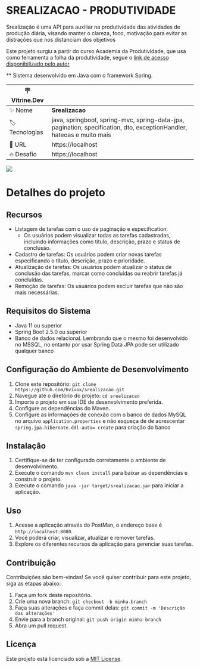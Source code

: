 <h1 align="left">SREALIZACAO - PRODUTIVIDADE</h1>

Srealização é uma  API para auxiliar na produtividade das atividades de produção diária,
visando manter o clareza, foco, motivação para evitar as distrações que nos distanciam dos objetivos

Este projeto surgiu a partir do curso Academia da Produtividade, que usa como ferramenta a
folha da produtividade, segue
o [link de acesso disponibilizado pelo autor](https://produtividadea.com.br/wp-content/uploads/2015/11/FolhadeProdutividadeA.pdf)

** Sistema desenvolvido em Java com o framework Spring.

| :placard: Vitrine.Dev |     |
| -------------  | --- |
| :sparkles: Nome        | **Srealizacao**
| :label: Tecnologias | java, springboot, spring-mvc, spring-data-jpa, pagination, specification, dto, exceptionHandler, hateoas e muito mais
| :rocket: URL         | https://localhost
| :fire: Desafio     | https://localhost

<!-- Inserir imagem com a #vitrinedev ao final do link -->
![](https://jobsx.com.br/wp-content/uploads/2021/01/Capas-Blog-Janeiro-Jobs-X_Prancheta-1-1200x500.png?text=srealizacao#vitrinedev)

<!-- ############################################################################## --> 

# Detalhes do projeto

## Recursos

- Listagem de tarefas com o uso de paginação e especification: 
  - Os usuários podem visualizar todas as tarefas cadastradas, incluindo informações como título,
      descrição, prazo e status de conclusão.
- Cadastro de tarefas: Os usuários podem criar novas tarefas especificando o título, descrição, prazo e prioridade.
- Atualização de tarefas: Os usuários podem atualizar o status de conclusão das tarefas, marcar como concluídas ou
  reabrir tarefas já concluídas.
- Remoção de tarefas: Os usuários podem excluir tarefas que não são mais necessárias.

## Requisitos do Sistema

- Java 11 ou superior
- Spring Boot 2.5.0 ou superior
- Banco de dados relacional. Lembrando que o mesmo foi desenvolvido no MSSQL, no entanto por usar Spring Data JPA pode 
ser utilizado qualquer banco


## Configuração do Ambiente de Desenvolvimento

1. Clone este repositório: `git clone https://github.com/hvivox/srealizacao.git`
2. Navegue até o diretório do projeto: `cd srealizacao`
3. Importe o projeto em sua IDE de desenvolvimento preferida.
4. Configure as dependências do Maven.
5. Configure as informações de conexão com o banco de dados MySQL no arquivo `application.properties` e não esqueça de 
de acrescentar `spring.jpa.hibernate.ddl-auto= create` para criação do banco

## Instalação

1. Certifique-se de ter configurado corretamente o ambiente de desenvolvimento.
2. Execute o comando `mvn clean install` para baixar as dependências e construir o projeto.
3. Execute o comando `java -jar target/srealizacao.jar` para iniciar a aplicação.

## Uso

1. Acesse a aplicação através do PostMan, o endereço base é `http://localhost:8080`.
2. Você poderá criar, visualizar, atualizar e remover tarefas.
3. Explore os diferentes recursos da aplicação para gerenciar suas tarefas.

## Contribuição

Contribuições são bem-vindas! Se você quiser contribuir para este projeto, siga as etapas abaixo:

1. Faça um fork deste repositório.
2. Crie uma nova branch: `git checkout -b minha-branch`
3. Faça suas alterações e faça commit delas: `git commit -m 'Descrição das alterações'`
4. Envie para a branch original: `git push origin minha-branch`
5. Abra um pull request.

## Licença

Este projeto está licenciado sob a [MIT License](https://opensource.org/licenses/MIT).

